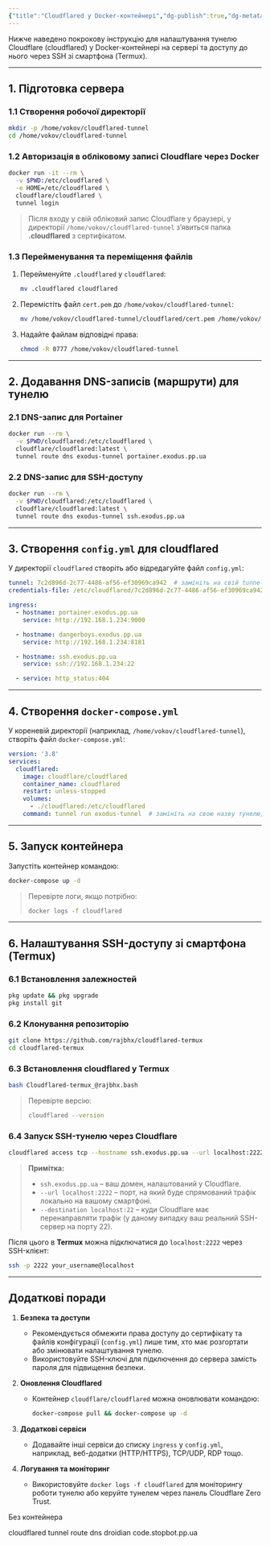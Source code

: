 ```yaml
---
{"title":"Cloudflared у Docker-контейнері","dg-publish":true,"dg-metatags":null,"dg-home":null,"permalink":"/instrukcziyi/cloudflared-u-docker-kontejneri/","dgPassFrontmatter":true,"noteIcon":""}
---
```



Нижче наведено покрокову інструкцію для налаштування тунелю Cloudflare (cloudflared) у Docker-контейнері на сервері та доступу до нього через SSH зі смартфона (Termux).

---

## 1. Підготовка сервера

### 1.1 Створення робочої директорії
```bash
mkdir -p /home/vokov/cloudflared-tunnel
cd /home/vokov/cloudflared-tunnel
````

### 1.2 Авторизація в обліковому записі Cloudflare через Docker

```bash
docker run -it --rm \
  -v $PWD:/etc/cloudflared \
  -e HOME=/etc/cloudflared \
  cloudflare/cloudflared \
  tunnel login
```

> Після входу у свій обліковий запис Cloudflare у браузері, у директорії `/home/vokov/cloudflared-tunnel` з’явиться папка **.cloudflared** з сертифікатом.

### 1.3 Перейменування та переміщення файлів

1. Перейменуйте `.cloudflared` у `cloudflared`:
    
    ```bash
    mv .cloudflared cloudflared
    ```
    
2. Перемістіть файл `cert.pem` до `/home/vokov/cloudflared-tunnel`:
    
    ```bash
    mv /home/vokov/cloudflared-tunnel/cloudflared/cert.pem /home/vokov/cloudflared-tunnel
    ```
    
3. Надайте файлам відповідні права:
    
    ```bash
    chmod -R 0777 /home/vokov/cloudflared-tunnel
    ```
    

---

## 2. Додавання DNS-записів (маршрути) для тунелю

### 2.1 DNS-запис для Portainer

```bash
docker run --rm \
  -v $PWD/cloudflared:/etc/cloudflared \
  cloudflare/cloudflared:latest \
  tunnel route dns exodus-tunnel portainer.exodus.pp.ua
```

### 2.2 DNS-запис для SSH-доступу

```bash
docker run --rm \
  -v $PWD/cloudflared:/etc/cloudflared \
  cloudflare/cloudflared:latest \
  tunnel route dns exodus-tunnel ssh.exodus.pp.ua
```

---

## 3. Створення `config.yml` для cloudflared

У директорії `cloudflared` створіть або відредагуйте файл `config.yml`:

```yaml
tunnel: 7c2d896d-2c77-4486-af56-ef30969ca942  # замініть на свій tunnel ID
credentials-file: /etc/cloudflared/7c2d896d-2c77-4486-af56-ef30969ca942.json

ingress:
  - hostname: portainer.exodus.pp.ua
    service: http://192.168.1.234:9000

  - hostname: dangerboys.exodus.pp.ua
    service: http://192.168.1.234:8181

  - hostname: ssh.exodus.pp.ua
    service: ssh://192.168.1.234:22

  - service: http_status:404
```

---

## 4. Створення `docker-compose.yml`

У кореневій директорії (наприклад, `/home/vokov/cloudflared-tunnel`), створіть файл `docker-compose.yml`:

```yaml
version: '3.8'
services:
  cloudflared:
    image: cloudflare/cloudflared
    container_name: cloudflared
    restart: unless-stopped
    volumes:
      - ./cloudflared:/etc/cloudflared
    command: tunnel run exodus-tunnel  # замініть на свою назву тунелю, якщо інша
```

---

## 5. Запуск контейнера

Запустіть контейнер командою:

```bash
docker-compose up -d
```

> Перевірте логи, якщо потрібно:
> 
> ```bash
> docker logs -f cloudflared
> ```

---

## 6. Налаштування SSH-доступу зі смартфона (Termux)

### 6.1 Встановлення залежностей

```bash
pkg update && pkg upgrade
pkg install git
```

### 6.2 Клонування репозиторію

```bash
git clone https://github.com/rajbhx/cloudflared-termux
cd cloudflared-termux
```

### 6.3 Встановлення cloudflared у Termux

```bash
bash Cloudflared-termux_@rajbhx.bash
```

> Перевірте версію:
> 
> ```bash
> cloudflared --version
> ```

### 6.4 Запуск SSH-тунелю через Cloudflare

```bash
cloudflared access tcp --hostname ssh.exodus.pp.ua --url localhost:2222 --destination localhost:22
```

> **Примітка:**
> 
> - `ssh.exodus.pp.ua` – ваш домен, налаштований у Cloudflare.
> - `--url localhost:2222` – порт, на який буде спрямований трафік локально на вашому смартфоні.
> - `--destination localhost:22` – куди Cloudflare має перенаправляти трафік (у даному випадку ваш реальний SSH-сервер на порту 22).

Після цього в **Termux** можна підключатися до `localhost:2222` через SSH-клієнт:

```bash
ssh -p 2222 your_username@localhost
```

---

## Додаткові поради

1. **Безпека та доступи**
    
    - Рекомендується обмежити права доступу до сертифікату та файлів конфігурації (`config.yml`) лише тим, хто має розгортати або змінювати налаштування тунелю.
    - Використовуйте SSH-ключі для підключення до сервера замість пароля для підвищення безпеки.
2. **Оновлення Cloudflared**
    
    - Контейнер `cloudflare/cloudflared` можна оновлювати командою:
        
        ```bash
        docker-compose pull && docker-compose up -d
        ```
        
3. **Додаткові сервіси**
    
    - Додавайте інші сервіси до списку `ingress` у `config.yml`, наприклад, веб-додатки (HTTP/HTTPS), TCP/UDP, RDP тощо.
4. **Логування та моніторинг**
    
    - Використовуйте `docker logs -f cloudflared` для моніторингу роботи тунелю або керуйте тунелем через панель Cloudflare Zero Trust.


Без контейнера 

cloudflared tunnel route dns droidian code.stopbot.pp.ua
